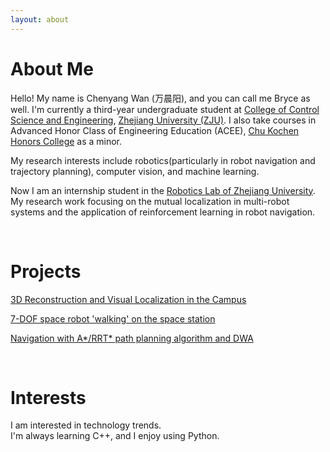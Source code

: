 ```yaml
---
layout: about 
---
```


# About Me

Hello! My name is Chenyang Wan (万晨阳), and you can call me Bryce as well. I'm currently a third-year undergraduate student at [College of Control Science and Engineering](http://www.cse.zju.edu.cn/cseenglish/main.htm), [Zhejiang University (ZJU)](https://www.zju.edu.cn/english/). I also take courses in Advanced Honor Class of Engineering Education (ACEE), [Chu Kochen Honors College](http://ckc.zju.edu.cn/ckcen/_t1906/main.psp) as a minor. 

My research interests include robotics(particularly in robot navigation and trajectory planning), computer vision, and machine learning.

Now I am an internship student in the [Robotics Lab of Zhejiang University](https://github.com/ZJU-Robotics-Lab). My research work focusing on the mutual localization in multi-robot systems and the application of reinforcement learning in robot navigation.

<br/>

<!-- # Research Experience -->

# Projects

<a href="/2024-01-09/3D-reconstruction-and-visual-localization-of-the-campus">3D Reconstruction and Visual Localization in the Campus</a>

<a href="/2023-12-18/7-DOF-space-robot" color="red">7-DOF space robot 'walking' on the space station</a>

<a href="/2023-06-10/wheeled-robot-navigation">Navigation with A\*/RRT\* path planning algorithm and DWA</a>

<br/>

# Interests

I am interested in technology trends.  
I'm always learning C++, and I enjoy using Python.  

